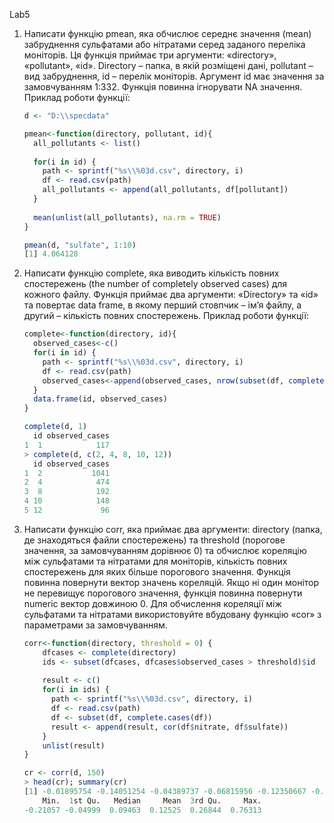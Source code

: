Lab5

1. Написати функцію pmean, яка обчислює середнє значення (mean) забруднення сульфатами або нітратами серед заданого переліка моніторів. Ця функція приймає три аргументи: «directory», «pollutant», «id». Directory – папка, в якій розміщені дані, pollutant – вид забруднення, id – перелік моніторів. Аргумент id має значення за замовчуванням 1:332. Функція повинна ігнорувати NA значення. Приклад роботи функції:


	```r
	d <- "D:\\specdata"
	
	pmean<-function(directory, pollutant, id){
	  all_pollutants <- list()
	  
	  for(i in id) {
	    path <- sprintf("%s\\%03d.csv", directory, i)
	    df <- read.csv(path)
	    all_pollutants <- append(all_pollutants, df[pollutant])
	  }
	  
	  mean(unlist(all_pollutants), na.rm = TRUE)
	}
	
	pmean(d, "sulfate", 1:10)
	[1] 4.064128
	```
2. Написати функцію complete, яка виводить кількість повних спостережень (the number of completely observed cases) для кожного файлу. Функція приймає два аргументи: «Directory» та «id» та повертає data frame, в якому перший стовпчик – ім’я файлу, а другий – кількість повних спостережень. Приклад роботи функції:


	```r
	complete<-function(directory, id){
	  observed_cases<-c()
	  for(i in id) {
	    path <- sprintf("%s\\%03d.csv", directory, i)
	    df <- read.csv(path)
	    observed_cases<-append(observed_cases, nrow(subset(df, complete.cases(df))))
	  }
	  data.frame(id, observed_cases)
	}
	
	complete(d, 1)
	  id observed_cases
	1  1            117
	> complete(d, c(2, 4, 8, 10, 12))
	  id observed_cases
	1  2           1041
	2  4            474
	3  8            192
	4 10            148
	5 12             96
	```
3. Написати функцію corr, яка приймає два аргументи: directory (папка, де знаходяться файли спостережень) та threshold (порогове значення, за замовчуванням дорівнює 0) та обчислює кореляцію між сульфатами та нітратами для моніторів, кількість повних спостережень для яких більше порогового значення. Функція повинна повернути вектор значень кореляцій. Якщо ні один монітор не перевищує порогового значення, функція повинна повернути numeric вектор довжиною 0. Для обчислення кореляції між сульфатами та нітратами використовуйте вбудовану функцію «cor» з параметрами за замовчуванням.

	```r
	corr<-function(directory, threshold = 0) {
	    dfcases <- complete(directory)
	    ids <- subset(dfcases, dfcases$observed_cases > threshold)$id
	    
	    result <- c()
	    for(i in ids) {
	      path <- sprintf("%s\\%03d.csv", directory, i)
	      df <- read.csv(path)
	      df <- subset(df, complete.cases(df))
	      result <- append(result, cor(df$nitrate, df$sulfate))
	    }
	    unlist(result)
	}
	
	cr <- corr(d, 150)
	> head(cr); summary(cr)
	[1] -0.01895754 -0.14051254 -0.04389737 -0.06815956 -0.12350667 -0.07588814
	    Min.  1st Qu.   Median     Mean  3rd Qu.     Max. 
	-0.21057 -0.04999  0.09463  0.12525  0.26844  0.76313 
	```

